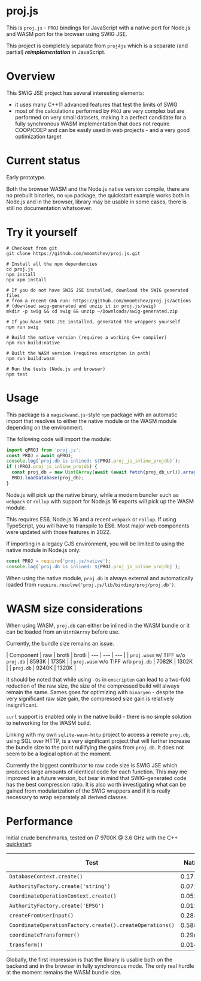 # proj.js

This is `proj.js` - `PROJ` bindings for JavaScript with a native port for Node.js and WASM port for the browser using SWIG JSE.

This project is completely separate from `proj4js` which is a separate (and partial) ***reimplementation*** in JavaScript.

# Overview

This SWIG JSE project has several interesting elements:
 * it uses many C++11 advanced features that test the limits of SWIG
 * most of the calculations performed by `PROJ` are very complex but are performed on very small datasets, making it a perfect candidate for a fully synchronous WASM implementation that does not require COOP/COEP and can be easily used in web projects - and a very good optimization target

# Current status

Early prototype.

Both the browser WASM and the Node.js native version compile, there are no prebuilt binaries, no `npm` package, the quickstart example works both in Node.js and in the browser, library may be usable in some cases, there is still no documentation whatsoever.

# Try it yourself

```shell
# Checkout from git
git clone https://github.com/mmomtchev/proj.js.git

# Install all the npm dependencies
cd proj.js
npm install
npx xpm install

# If you do not have SWIG JSE installed, download the SWIG generated files
# from a recent GHA run: https://github.com/mmomtchev/proj.js/actions
# (download swig-generated and unzip it in proj.js/swig)
mkdir -p swig && cd swig && unzip ~/Downloads/swig-generated.zip

# If you have SWIG JSE installed, generated the wrappers yourself
npm run swig

# Build the native version (requires a working C++ compiler)
npm run build:native

# Built the WASM version (requires emscripten in path)
npm run build:wasm

# Run the tests (Node.js and browser)
npm test
```

# Usage

This package is a `magickwand.js`-style `npm` package with an automatic import that resolves to either the native module or the WASM module depending on the environment.

The following code will import the module:

```ts
import qPROJ from 'proj.js';
const PROJ = await qPROJ;
console.log(`proj.db is inlined: ${PROJ.proj_js_inline_projdb}`);
if (!PROJ.proj_js_inline_projdb) {
  const proj_db = new Uint8Array(await (await fetch(proj_db_url)).arrayBuffer());
  PROJ.loadDatabase(proj_db);
}
```

Node.js will pick up the native binary, while a modern bundler such as `webpack` or `rollup` with support for Node.js 16 exports will pick up the WASM module.

This requires ES6, Node.js 16 and a recent `webpack` or `rollup`. If using TypeScript, you will have to transpile to ES6. Most major web components were updated with those features in 2022.

If importing in a legacy CJS environment, you will be limited to using the native module in Node.js only:
```ts
const PROJ = require('proj.js/native');
console.log(`proj.db is inlined: ${PROJ.proj_js_inline_projdb}`);
```

When using the native module, `proj.db` is always external and automatically loaded from `require.resolve('proj.js/lib/binding/proj/proj.db')`.

# WASM size considerations

When using WASM, `proj.db` can either be inlined in the WASM bundle or it can be loaded from an `Uint8Array` before use.

Currently, the bundle size remains an issue.

| Component | raw | brotli | brotli
| --- | --- | --- |
| `proj.wasm` w/  TIFF w/o `proj.db` | 8593K | 1735K |
| `proj.wasm` w/o TIFF w/o `proj.db` | 7082K | 1302K |
| `proj.db` | 9240K | 1320K |

It should be noted that while using `-Os` in `emscripten` can lead to a two-fold reduction of the raw size, the size of the compressed build will always remain the same. Sames goes for optimizing with `binaryen` - despite the very significant raw size gain, the compressed size gain is relatively insignificant.

`curl` support is enabled only in the native build - there is no simple solution to networking for the WASM build.

Linking with my own `sqlite-wasm-http` project to access a remote `proj.db`, using SQL over HTTP, is a very significant project that will further increase the bundle size to the point nullifying the gains from `proj.db`. It does not seem to be a logical option at the moment.

Currently the biggest contributor to raw code size is SWIG JSE which produces large amounts of identical code for each function. This may me improved in a future version, but bear in mind that SWIG-generated code has the best compression ratio. It is also worth investigating what can be gained from modularization of the SWIG wrappers and if it is really necessary to wrap separately all derived classes.

# Performance

Initial crude benchmarks, tested on i7 9700K @ 3.6 GHz with the C++ [quickstart](https://proj.org/en/latest/development/quickstart_cpp.html):

| Test | Native | WASM in V8 |
| --- | --- | --- |
| `DatabaseContext.create()` | 0.171ms | 16.316ms |
| `AuthorityFactory.create('string')` | 0.071ms | 0.44ms |
| `CoordinateOperationContext.create()` | 0.052ms | 0.397ms |
| `AuthorityFactory.create('EPSG')` | 0.011ms | 0.274ms |
| `createFromUserInput()`  | 0.283ms | 0.617ms |
| `CoordinateOperationFactory.create().createOperations()` | 0.588ms | 1.885ms |
| `coordinateTransformer()` | 0.29ms | 19.117ms |
| `transform()` | 0.014ms | 0.234ms |

Globally, the first impression is that the library is usable both on the backend and in the browser in fully synchronous mode. The only real hurdle at the moment remains the WASM bundle size.
